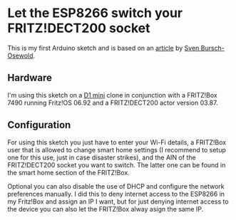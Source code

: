 # Let the ESP8266 switch your FRITZ!DECT200 socket
This is my first Arduino sketch and is based on an [article](http://www.open4me.de/index.php/2016/10/fritzbox-esp8266-laesst-telefon-klingeln/) by [Sven Bursch-Osewold](https://github.com/littleyoda).

## Hardware
I'm using this sketch on a [D1 mini](https://www.amazon.de/gp/product/B06XPCR921/) clone in conjunction with a FRITZ!Box 7490 running Fritz!OS 06.92 and a FRITZ!DECT200 actor version 03.87.


## Configuration
For using this sketch you just have to enter your Wi-Fi details, a FRITZ!Box user that is allowed to change smart home settings (I recommend to setup one for this use, just in case disaster strikes), and the AIN of the FRITZ!DECT200 socket you want to switch. The latter one can be found in the smart home section of the FRITZ!Box.

Optional you can also disable the use of DHCP and configure the network preferences manually. I did this to deny internet access to the ESP8266 in my Fritz!Box and assign an IP I want, but for just denying internet access to the device you can also let the FRITZ!Box alway asign the same IP.


